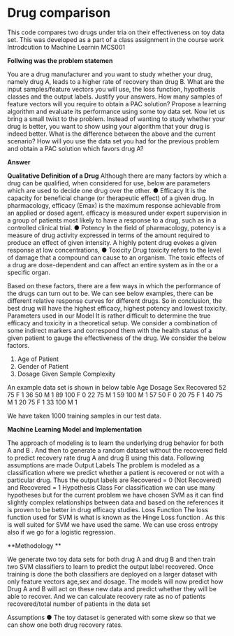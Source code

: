 # Drug comparison
This code compares two drugs under tria on their effectiveness on toy data set.
This was developed as a part of a class assignment in the course work Introdcution to Machine Learnin MCS001

**Follwing was the problem statemen**  

You are a drug manufacturer and you want to study whether your drug, namely drug A, leads to a higher rate of recovery than drug B. 
What are the input samples/feature vectors you will use, the loss function, hypothesis classes and the output labels. Justify your answers. 
How many samples of feature vectors will you require to obtain a PAC solution? Propose a learning algorithm and evaluate its performance using some toy data set. 
Now let us bring a small twist to the problem. Instead of wanting to study whether your drug is better, you want to show using your algorithm that your drug is indeed better. What is the difference between the above and the current scenario? How will you use the data set you had for the previous problem and obtain a PAC solution which favors drug A? 

**Answer**

**Qualitative Definition of a Drug** 
Although there are many factors by which a drug can be qualified, when considered for use, below are parameters which are used to decide one drug over the other. 
● Efficacy 
It is the capacity for beneficial change (or therapeutic effect) of a given drug. In pharmacology, efficacy (Emax) is the maximum response achievable from an applied or dosed agent. efficacy is measured under expert supervision in a group of patients most likely to have a response to a drug, such as in a controlled clinical trial. 
● Potency 
In the field of pharmacology, potency is a measure of drug activity expressed in terms of the amount required to produce an effect of given intensity. A highly potent drug evokes a given response at low concentrations, 
● Toxicity 
Drug toxicity refers to the level of damage that a compound can cause to an organism. The toxic effects of a drug are dose-dependent and can affect an entire system as in the or a specific organ.

Based on these factors, there are a few ways in which the performance of the drugs can turn out to be. 
We can see below examples, there can be different relative response curves for different drugs. 
So in conclusion, the best drug will have the highest efficacy, highest potency and lowest toxicity.
Parameters used in our Model 
It is rather difficult to determine the true efficacy and toxicity in a theoretical setup. We consider a combination of some indirect markers and correspond them with the health status of a given patient to gauge the effectiveness of the drug. 
We consider the below factors. 
1. Age of Patient 
2. Gender of Patient 
3. Dosage Given 
Sample Complexity 

An example data set is shown in below table 
Age Dosage Sex Recovered 
52 75 F 1 
36 50 M 1 
89 100 F 0 
22 75 M 1 
59 100 M 1 
57 50 F 0 
20 75 F 1 
40 75 M 1 
20 75 F 1 
33 100 M 1 

We have taken 1000 training samples in our test data. 

**Machine Learning Model and Implementation** 

The approach of modeling is to learn the underlying drug behavior for both A and B . And then to generate a random dataset without the recovered field to predict recovery rate drug A and drug B using this data. Following assumptions are made 
Output Labels 
The problem is modeled as a classification where we predict whether a patient is recovered or not with a particular drug. Thus the output labels are Recovered = 0 (Not Recovered) and Recovered = 1 
Hypothesis Class 
For classification we can use many hypotheses but for the current problem we have chosen SVM as it can find slightly complex relationships between data and based on the references it is proven to be better in drug efficacy studies. 
Loss Function 
The loss function used for SVM is what is known as the Hinge Loss function . As this is well suited for SVM we have used the same. We can use cross entropy also if we go for a logistic regression.

**Methodology **

We generate two toy data sets for both drug A and drug B and then train two SVM classifiers to learn to predict the output label recovered. Once training is done the both classifiers are deployed on a larger dataset with only feature vectors age,sex and dosage. The models will now predict how Drug A and B will act on these new data and predict whether they will be able to recover. And we can calculate recovery rate as no of patients recovered/total number of patients in the data set 
 

Assumptions 
● The toy dataset is generated with some skew so that we can show one both drug recovery rates.

